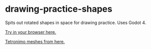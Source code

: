 # drawing-practice-shapes
Spits out rotated shapes in space for drawing practice. Uses Godot 4.

[Try in your browser here.](https://nfd.moe/shape-drawer/)

[Tetronimo meshes from here.](https://www.printables.com/model/843087-tetrominoes)
